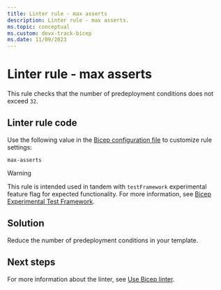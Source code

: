 ```yaml
---
title: Linter rule - max asserts
description: Linter rule - max asserts.
ms.topic: conceptual
ms.custom: devx-track-bicep
ms.date: 11/09/2023
---
```


# Linter rule - max asserts

This rule checks that the number of predeployment conditions does not exceed `32`.

## Linter rule code

Use the following value in the [Bicep configuration file](bicep-config-linter.md) to customize rule settings:

`max-asserts`

> [!WARNING]
> This rule is intended used in tandem with `testFramework` experimental feature flag for expected functionality. For more information, see [Bicep Experimental Test Framework](https://github.com/Azure/bicep/issues/11967).

## Solution

Reduce the number of predeployment conditions in your template.

## Next steps

For more information about the linter, see [Use Bicep linter](./linter.md).
